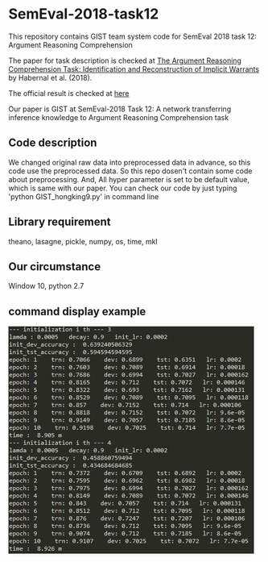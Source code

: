 # SemEval-2018-task12
This repository contains GIST team system code for SemEval 2018 task 12: Argument Reasoning Comprehension

The paper for task description is checked at [The Argument Reasoning Comprehension Task: Identification and Reconstruction of Implicit Warrants](https://arxiv.org/pdf/1708.01425.pdf) by Habernal et al. (2018).

The official result is checked at [here](https://github.com/habernal/semeval2018-task12-results)

Our paper is GIST at SemEval-2018 Task 12: A network transferring inference knowledge to Argument Reasoning Comprehension task

## Code description
We changed original raw data into preprocessed data in advance, so this code use the preprocessed data.
So this repo dosen't contain some code about preprocessing.
And, All hyper parameter is set to be default value, which is same with our paper.
You can check our code by just typing 'python GIST_hongking9.py' in command line

## Library requirement
theano, lasagne, pickle, numpy, os, time, mkl

## Our circumstance
Window 10, python 2.7

## command display example
![command display example](./image/command_example.JPG)
